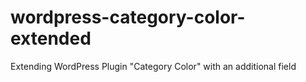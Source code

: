 # wordpress-category-color-extended
Extending WordPress Plugin "Category Color" with an additional field

